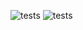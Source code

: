![tests](https://github.com/xavi092000/finops-project-exercises/actions/workflows/tests.yml/badge.svg)
![tests](https://github.com/xavi092000/finops-project-exercises/actions/workflows/tests.yml/badge.svg)



